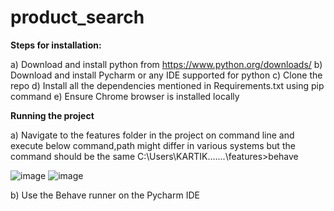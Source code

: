 # product_search

**Steps for installation:**


a) Download and install python from https://www.python.org/downloads/
b) Download and install Pycharm or any IDE supported for python
c) Clone the repo
d) Install all the dependencies mentioned in Requirements.txt using pip command
e) Ensure Chrome browser is installed locally

**Running the project**


a) Navigate to the features folder in the project on command line and execute below command,path might differ in various systems but the command should be the same
C:\Users\KARTIK\....\...\features>behave

![image](https://user-images.githubusercontent.com/94554446/167642173-4b910db5-6b80-4fd9-be36-37d422102bee.png)
![image](https://user-images.githubusercontent.com/94554446/167642355-6a645d74-4818-4277-a760-6c337337c741.png)


b) Use the Behave runner on the Pycharm IDE
